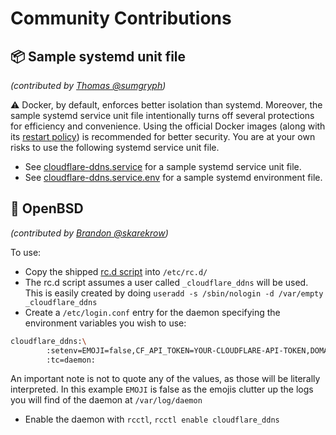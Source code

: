 # Community Contributions

## 📦 Sample systemd unit file

_(contributed by [Thomas @sumgryph](https://github.com/symgryph))_

⚠️ Docker, by default, enforces better isolation than systemd. Moreover, the sample systemd service unit file intentionally turns off several protections for efficiency and convenience. Using the official Docker images (along with its [restart policy](https://docs.docker.com/engine/reference/run/#restart-policies---restart)) is recommended for better security. You are at your own risks to use the following systemd service unit file.

- See [cloudflare-ddns.service](./linux/cloudflare-ddns.service) for a sample systemd service unit file.
- See [cloudflare-ddns.service.env](./linux/cloudflare-ddns.service.env) for a sample systemd environment file.

## 🐡 OpenBSD

_(contributed by [Brandon @skarekrow](https://github.com/skarekrow))_

To use:
- Copy the shipped [rc.d script](./openbsd/cloudflare_ddns) into `/etc/rc.d/`
- The rc.d script assumes a user called `_cloudflare_ddns` will be used. This is easily created by doing `useradd -s /sbin/nologin -d /var/empty _cloudflare_ddns`
- Create a `/etc/login.conf` entry for the daemon specifying the environment variables you wish to use:

```sh
cloudflare_ddns:\
        :setenv=EMOJI=false,CF_API_TOKEN=YOUR-CLOUDFLARE-API-TOKEN,DOMAINS=YOUR-DOMAINS:\
        :tc=daemon:

```

An important note is not to quote any of the values, as those will be literally interpreted. In this example `EMOJI` is false as the emojis clutter up the logs you will find of the daemon at `/var/log/daemon`
- Enable the daemon with `rcctl`, `rcctl enable cloudflare_ddns`
